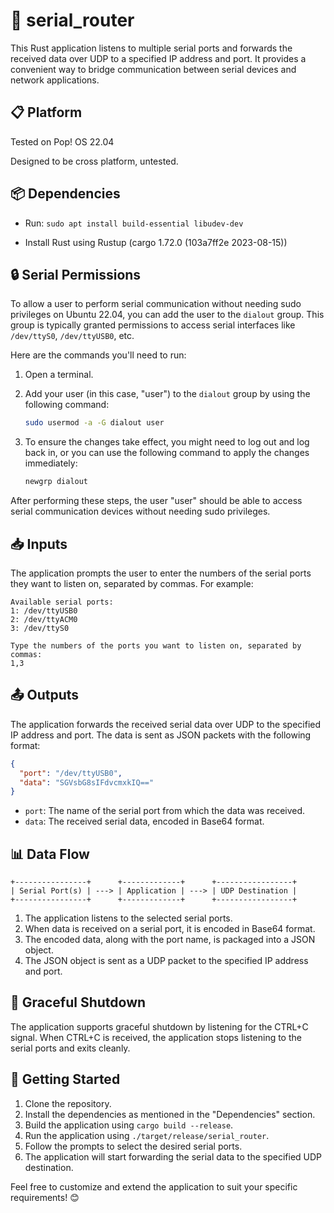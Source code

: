 # 🚀 serial_router

This Rust application listens to multiple serial ports and forwards the received data over UDP to a specified IP address and port. It provides a convenient way to bridge communication between serial devices and network applications.

## 📋 Platform
Tested on Pop! OS 22.04

Designed to be cross platform, untested.

## 📦 Dependencies
* Run: `sudo apt install build-essential libudev-dev`

* Install Rust using Rustup (cargo 1.72.0 (103a7ff2e 2023-08-15))

## 🔒 Serial Permissions
To allow a user to perform serial communication without needing sudo privileges on Ubuntu 22.04, you can add the user to the `dialout` group. This group is typically granted permissions to access serial interfaces like `/dev/ttyS0`, `/dev/ttyUSB0`, etc.

Here are the commands you'll need to run:

1. Open a terminal.

2. Add your user (in this case, "user") to the `dialout` group by using the following command:
   ```bash
   sudo usermod -a -G dialout user
   ```

3. To ensure the changes take effect, you might need to log out and log back in, or you can use the following command to apply the changes immediately:
   ```bash
   newgrp dialout
   ```

After performing these steps, the user "user" should be able to access serial communication devices without needing sudo privileges.

## 📥 Inputs
The application prompts the user to enter the numbers of the serial ports they want to listen on, separated by commas. For example:

```
Available serial ports:
1: /dev/ttyUSB0
2: /dev/ttyACM0
3: /dev/ttyS0

Type the numbers of the ports you want to listen on, separated by commas:
1,3
```

## 📤 Outputs
The application forwards the received serial data over UDP to the specified IP address and port. The data is sent as JSON packets with the following format:

```json
{
  "port": "/dev/ttyUSB0",
  "data": "SGVsbG8sIFdvcmxkIQ=="
}
```

- `port`: The name of the serial port from which the data was received.
- `data`: The received serial data, encoded in Base64 format.

## 📊 Data Flow

```
+----------------+      +-------------+      +-----------------+
| Serial Port(s) | ---> | Application | ---> | UDP Destination |
+----------------+      +-------------+      +-----------------+
```

1. The application listens to the selected serial ports.
2. When data is received on a serial port, it is encoded in Base64 format.
3. The encoded data, along with the port name, is packaged into a JSON object.
4. The JSON object is sent as a UDP packet to the specified IP address and port.

## 🛑 Graceful Shutdown
The application supports graceful shutdown by listening for the CTRL+C signal. When CTRL+C is received, the application stops listening to the serial ports and exits cleanly.

## 🏁 Getting Started
1. Clone the repository.
2. Install the dependencies as mentioned in the "Dependencies" section.
3. Build the application using `cargo build --release`.
4. Run the application using `./target/release/serial_router`.
5. Follow the prompts to select the desired serial ports.
6. The application will start forwarding the serial data to the specified UDP destination.

Feel free to customize and extend the application to suit your specific requirements! 😊
